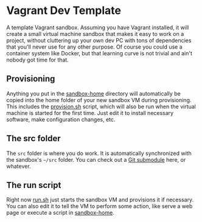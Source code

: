 Vagrant Dev Template
====================

A template Vagrant sandbox. Assuming you have Vagrant installed, it will create a small virtual machine sandbox that makes it easy to work on a project, without cluttering up your own dev PC with tons of dependencies that you'll never use for any other purpose. Of course you could use a container system like Docker, but that learning curve is not trivial and ain't nobody got time for that.

Provisioning
------------

Anything you put in the [sandbox-home](sandbox-home/) directory will automatically be copied into the home folder of your new sandbox VM during provisioning. This includes the [provision.sh](sandbox-home/provision.sh) script, which will also be run when the virtual machine is started for the first time. Just edit it to install necessary software, make configuration changes, etc.

The src folder
--------------

The `src` folder is where you do work. It is automatically synchronized with the sandbox's `~/src` folder. You can check out a [Git submodule](https://git-scm.com/book/en/v2/Git-Tools-Submodules) here, or whatever.

The run script
--------------

Right now [run.sh](run.sh) just starts the sandbox VM and provisions it if necessary. You can also edit it to tell the VM to perform some action, like serve a web page or execute a script in [sandbox-home](sandbox-home/).

